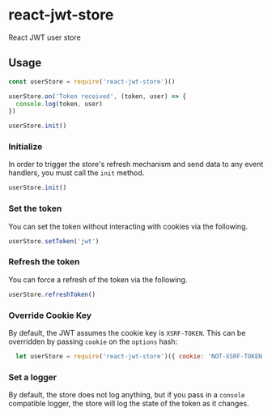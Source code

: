 # react-jwt-store

React JWT user store

## Usage

```javascript
const userStore = require('react-jwt-store')()

userStore.on('Token received', (token, user) => {
  console.log(token, user)
})

userStore.init()
```

### Initialize
In order to trigger the store's refresh mechanism and send data to any event
handlers, you must call the `init` method.
```javascript
userStore.init()
```

### Set the token
You can set the token without interacting with cookies via the following.
```javascript
userStore.setToken('jwt')
```

### Refresh the token
You can force a refresh of the token via the following.
```javascript
userStore.refreshToken()
```

### Override Cookie Key

By default, the JWT assumes the cookie key is `XSRF-TOKEN`. This can be overridden
by passing `cookie` on the `options` hash:

```javascript
  let userStore = require('react-jwt-store')({ cookie: 'NOT-XSRF-TOKEN'});
```

### Set a logger

By default, the store does not log anything, but if you pass in a `console`
compatible logger, the store will log the state of the token as it changes.

